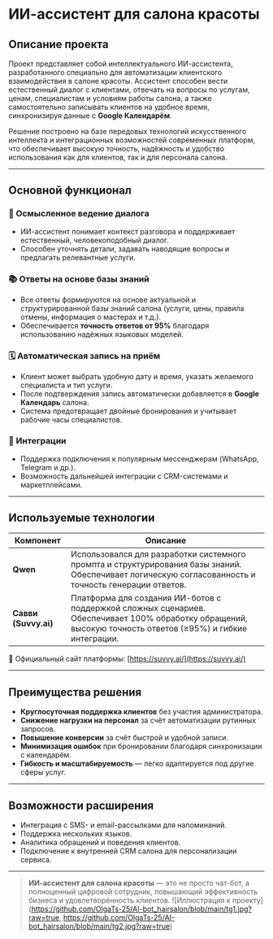 # ИИ-ассистент для салона красоты

## Описание проекта

Проект представляет собой интеллектуального ИИ-ассистента, разработанного специально для автоматизации клиентского взаимодействия в салоне красоты. Ассистент способен вести естественный диалог с клиентами, отвечать на вопросы по услугам, ценам, специалистам и условиям работы салона, а также самостоятельно записывать клиентов на удобное время, синхронизируя данные с **Google Календарём**.

Решение построено на базе передовых технологий искусственного интеллекта и интеграционных возможностей современных платформ, что обеспечивает высокую точность, надёжность и удобство использования как для клиентов, так и для персонала салона.

---

## Основной функционал

### 🧠 Осмысленное ведение диалога
- ИИ-ассистент понимает контекст разговора и поддерживает естественный, человекоподобный диалог.
- Способен уточнять детали, задавать наводящие вопросы и предлагать релевантные услуги.

### 📚 Ответы на основе базы знаний
- Все ответы формируются на основе актуальной и структурированной базы знаний салона (услуги, цены, правила отмены, информация о мастерах и т.д.).
- Обеспечивается **точность ответов от 95%** благодаря использованию надёжных языковых моделей.

### 🗓️ Автоматическая запись на приём
- Клиент может выбрать удобную дату и время, указать желаемого специалиста и тип услуги.
- После подтверждения запись автоматически добавляется в **Google Календарь** салона.
- Система предотвращает двойные бронирования и учитывает рабочие часы специалистов.

### 🔌 Интеграции
- Поддержка подключения к популярным мессенджерам (WhatsApp, Telegram и др.).
- Возможность дальнейшей интеграции с CRM-системами и маркетплейсами.

---

## Используемые технологии

| Компонент | Описание |
|----------|----------|
| **Qwen** | Использовался для разработки системного промпта и структурирования базы знаний. Обеспечивает логическую согласованность и точность генерации ответов. |
| **Савви (Suvvy.ai)** | Платформа для создания ИИ-ботов с поддержкой сложных сценариев. Обеспечивает 100% обработку обращений, высокую точность ответов (≥95%) и гибкие интеграции. |

🔗 Официальный сайт платформы: [https://suvvy.ai/](https://suvvy.ai/)

---

## Преимущества решения

- **Круглосуточная поддержка клиентов** без участия администратора.
- **Снижение нагрузки на персонал** за счёт автоматизации рутинных запросов.
- **Повышение конверсии** за счёт быстрой и удобной записи.
- **Минимизация ошибок** при бронировании благодаря синхронизации с календарём.
- **Гибкость и масштабируемость** — легко адаптируется под другие сферы услуг.

---

## Возможности расширения

- Интеграция с SMS- и email-рассылками для напоминаний.
- Поддержка нескольких языков.
- Аналитика обращений и поведения клиентов.
- Подключение к внутренней CRM салона для персонализации сервиса.

---

> **ИИ-ассистент для салона красоты** — это не просто чат-бот, а полноценный цифровой сотрудник, повышающий эффективность бизнеса и удовлетворённость клиентов.
>![Иллюстрация к проекту](https://github.com/OlgaTs-25/AI-bot_hairsalon/blob/main/tg1.jpg?raw=true, https://github.com/OlgaTs-25/AI-bot_hairsalon/blob/main/tg2.jpg?raw=true)

